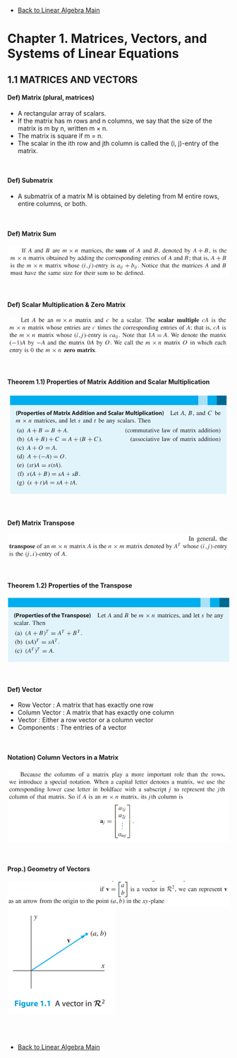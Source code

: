 * [Back to Linear Algebra Main](../main.md)

# Chapter 1. Matrices, Vectors, and Systems of Linear Equations

## 1.1 MATRICES AND VECTORS

#### Def) Matrix (plural, matrices)
* A rectangular array of scalars. 
* If the matrix has m rows and n columns, we say that the size of the matrix is m by n, written m × n. 
* The matrix is square if m = n. 
* The scalar in the ith row and jth column is called the (i, j)-entry of the matrix.

<br>

#### Def) Submatrix
* A submatrix of a matrix M is obtained by deleting from M entire rows, entire columns, or both.

<br>

#### Def) Matrix Sum
![](./images/01_01_01.png)

<br>

#### Def) Scalar Multiplication & Zero Matrix
![](./images/01_01_02.png)

<br>

#### Theorem 1.1) Properties of Matrix Addition and Scalar Multiplication
![](./images/01_01_03.png)

<br>

#### Def) Matrix Transpose
![](./images/01_01_04.png)

<br>

#### Theorem 1.2) Properties of the Transpose
![](./images/01_01_05.png)

<br>

#### Def) Vector
* Row Vector : A matrix that has exactly one row
* Column Vector : A matrix that has exactly
one column
* Vector : Either a row vector or a column vector
* Components : The entries of a vector

<br>

#### Notation) Column Vectors in a Matrix
![](./images/01_01_06.png)

<br>

#### Prop.) Geometry of Vectors
![](./images/01_01_07.png)
![](./images/01_01_08.png)







<br><br>




* [Back to Linear Algebra Main](../main.md)